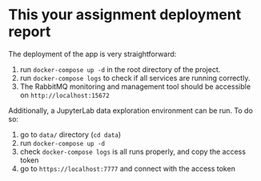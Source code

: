 # This your assignment deployment report

The deployment of the app is very straightforward:

1. run `docker-compose up -d` in the root directory of the project.
2. run `docker-compose logs` to check if all services are running correctly.
3. The RabbitMQ monitoring and management tool should be accessible on `http://localhost:15672`

Additionally, a JupyterLab data exploration environment can be run. To do so:

1. go to `data/` directory (`cd data`)
2. run `docker-compose up -d`
3. check `docker-compose logs` is all runs properly, and copy the access token
4. go to `https://localhost:7777` and connect with the access token